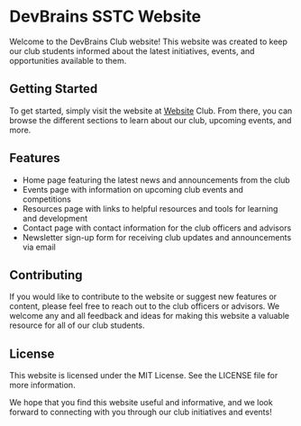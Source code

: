 # DevBrains SSTC Website
Welcome to the DevBrains Club website! This website was created to keep our club students informed about the latest initiatives, events, and opportunities available to them.

## Getting Started
To get started, simply visit the website at [Website](http://devbrains-sstc.netlify.app) Club. From there, you can browse the different sections to learn about our club, upcoming events, and more.

## Features

- Home page featuring the latest news and announcements from the club
- Events page with information on upcoming club events and competitions
- Resources page with links to helpful resources and tools for learning and development
- Contact page with contact information for the club officers and advisors
- Newsletter sign-up form for receiving club updates and announcements via email

## Contributing
If you would like to contribute to the website or suggest new features or content, please feel free to reach out to the club officers or advisors. We welcome any and all feedback and ideas for making this website a valuable resource for all of our club students.

## License
This website is licensed under the MIT License. See the LICENSE file for more information.

We hope that you find this website useful and informative, and we look forward to connecting with you through our club initiatives and events!
